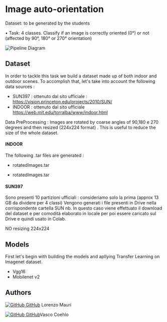 # Image auto-orientation

Dataset: to be generated by the students

• Task: 4 classes. Classify if an image is correctly oriented (0°) or not
(affected by 90°, 180° or 270° orientation)

![Pipeline Diagram](https://github.com/LorenzoMauri/image-canonical-object-orientation/blob/main/images/AML_diagram.png)



## Dataset
In order to tackle this task we build a dataset made up of both indoor and outdoor scenes. To accomplish that, let's take into account the following data sources :  

* SUN397  : ottenuto dal sito ufficiale : https://vision.princeton.edu/projects/2010/SUN/ 
* INDOOR : ottenuto dal sito ufficiale  https://web.mit.edu/torralba/www/indoor.html  

Data PreProcessing : 
Images are rotated by coarse angles of 90,180 e 270 degrees and then resized (224x224 format) .
This is useful to reduce the size of the whole dataset. 

#### INDOOR
The following .tar files are generated  :

* rotatedImages.tar 

* rotatedImages.tar

#### SUN397
Sono presenti 10 partizioni ufficiali : consideriamo solo la prima (approx 13 GB da dividere per 4 classi) 
Vengono generati i file presenti in Drive nella corrispondente cartella SUN
nb. In questo caso viene effettuato il download del dataset e per comodità elaborato in locale per poi essere caricato sul Drive e quindi usato in Colab.

NO resizing 224x224



## Models 
First let's begin with building the models and apllying Transfer Learning on Imagenet dataset.

* Vgg16
* Mobilenet v2 


## Authors

[![GitHub](https://i.stack.imgur.com/tskMh.png) GitHub](https://github.com/LorenzoMauri) Lorenzo Mauri

[![GitHub](https://i.stack.imgur.com/tskMh.png) GitHub](https://github.com/Vsc0)Vasco Coehlo
